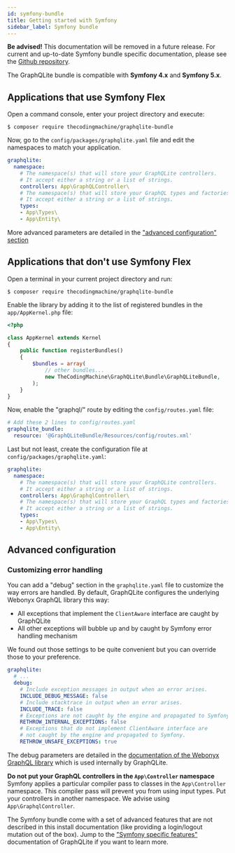 ```yaml
---
id: symfony-bundle
title: Getting started with Symfony
sidebar_label: Symfony bundle
---
```


<div class="alert alert--warning">
    <strong>Be advised!</strong> This documentation will be removed in a future release.  For current and up-to-date Symfony bundle specific documentation, please see the <a href="https://github.com/thecodingmachine/graphqlite-bundle">Github repository</a>.
</div>

The GraphQLite bundle is compatible with **Symfony 4.x** and **Symfony 5.x**.

## Applications that use Symfony Flex

Open a command console, enter your project directory and execute:

```console
$ composer require thecodingmachine/graphqlite-bundle
```

Now, go to the `config/packages/graphqlite.yaml` file and edit the namespaces to match your application.

```yaml title="config/packages/graphqlite.yaml"
graphqlite:
  namespace:
    # The namespace(s) that will store your GraphQLite controllers.
    # It accept either a string or a list of strings.
    controllers: App\GraphQLController\
    # The namespace(s) that will store your GraphQL types and factories.
    # It accept either a string or a list of strings.
    types:
    - App\Types\
    - App\Entity\
```

More advanced parameters are detailed in the ["advanced configuration" section](#advanced-configuration)

## Applications that don't use Symfony Flex

Open a terminal in your current project directory and run:

```console
$ composer require thecodingmachine/graphqlite-bundle
```

Enable the library by adding it to the list of registered bundles in the `app/AppKernel.php` file:


```php title="app/AppKernel.php"
<?php

class AppKernel extends Kernel
{
    public function registerBundles()
    {
        $bundles = array(
            // other bundles...
            new TheCodingMachine\GraphQLite\Bundle\GraphQLiteBundle,
        );
    }
}
```

Now, enable the "graphql/" route by editing the `config/routes.yaml` file:

```yaml title="config/routes.yaml"
# Add these 2 lines to config/routes.yaml
graphqlite_bundle:
  resource: '@GraphQLiteBundle/Resources/config/routes.xml'
```

Last but not least, create the configuration file at `config/packages/graphqlite.yaml`:

```yaml title="config/packages/graphqlite.yaml"
graphqlite:
  namespace:
    # The namespace(s) that will store your GraphQLite controllers.
    # It accept either a string or a list of strings.
    controllers: App\GraphqlController\
    # The namespace(s) that will store your GraphQL types and factories.
    # It accept either a string or a list of strings.
    types:
    - App\Types\
    - App\Entity\
```

## Advanced configuration

### Customizing error handling

You can add a "debug" section in the `graphqlite.yaml` file to customize the way errors are handled.
By default, GraphQLite configures the underlying Webonyx GraphQL library this way:

- All exceptions that implement the `ClientAware` interface are caught by GraphQLite
- All other exceptions will bubble up and by caught by Symfony error handling mechanism

We found out those settings to be quite convenient but you can override those to your preference.

```yaml title="config/packages/graphqlite.yaml"
graphqlite:
  # ...
  debug:
    # Include exception messages in output when an error arises.
    INCLUDE_DEBUG_MESSAGE: false
    # Include stacktrace in output when an error arises.
    INCLUDE_TRACE: false
    # Exceptions are not caught by the engine and propagated to Symfony.
    RETHROW_INTERNAL_EXCEPTIONS: false
    # Exceptions that do not implement ClientAware interface are
    # not caught by the engine and propagated to Symfony.
    RETHROW_UNSAFE_EXCEPTIONS: true
```

The debug parameters are detailed in the [documentation of the Webonyx GraphQL library](https://webonyx.github.io/graphql-php/error-handling/)
which is used internally by GraphQLite.

<div class="alert alert--warning">
  <strong>Do not put your GraphQL controllers in the <code>App\Controller</code> namespace</strong> Symfony applies a particular compiler pass to classes in the <code>App\Controller</code> namespace. This compiler pass will prevent you from using input types. Put your controllers in another namespace. We advise using <code>App\GraphqlController</code>.
</div>

The Symfony bundle come with a set of advanced features that are not described in this install documentation (like providing a login/logout mutation out of the box). Jump to the ["Symfony specific features"](symfony-bundle-advanced.mdx) documentation of GraphQLite if you want to learn more.
